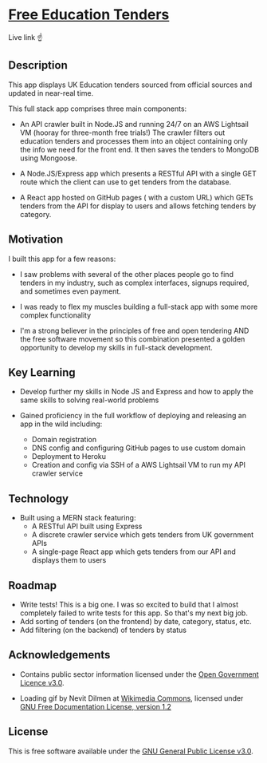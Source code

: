 # [Free Education Tenders](https://justeducationtenders.co.uk)
Live link ☝️

## Description

This app displays UK Education tenders sourced from official sources and updated in near-real time.

This full stack app comprises three main components:

- An API crawler built in Node.JS and running 24/7 on an AWS Lightsail VM (hooray for three-month free trials!)
The crawler filters out education tenders and processes them into an object containing only the info we need for the front end. It then saves the tenders
to MongoDB using Mongoose.

- A Node.JS/Express app which presents a RESTful API with a single GET route which the client can use to get tenders from the database.

- A React app hosted on GitHub pages ( with a custom URL) which GETs tenders from the API for display to users and allows fetching tenders by category.

## Motivation

I built this app for a few reasons:

- I saw problems with several of the other places people go to find tenders in my industry, such as complex interfaces, signups required, and sometimes even payment.

- I was ready to flex my muscles building a full-stack app with some more complex functionality

- I'm a strong believer in the principles of free and open tendering AND the free software movement so this combination presented a golden opportunity to develop my skills in full-stack development.

## Key Learning

- Develop further my skills in Node JS and Express and how to apply the same skills to solving real-world problems

- Gained proficiency in the full workflow of deploying and releasing an app in the wild including:
    * Domain registration
    * DNS config and configuring GitHub pages to use custom domain
    * Deployment to Heroku
    * Creation and config via SSH of a AWS Lightsail VM to run my API crawler service

## Technology

- Built using a MERN stack featuring:
   * A RESTful API built using Express
   * A discrete crawler service which gets tenders from UK government APIs
   * A single-page React app which gets tenders from our API and displays them to users

## Roadmap

- Write tests! This is a big one. I was so excited to build that I almost completely failed to write tests for this app. So that's my next big job.
- Add sorting of tenders (on the frontend) by date, category, status, etc.
- Add filtering (on the backend) of tenders by status

## Acknowledgements

- Contains public sector information licensed under the [Open Government Licence v3.0](https://www.nationalarchives.gov.uk/doc/open-government-licence/version/3/").

- Loading gif by Nevit Dilmen at [Wikimedia Commons](https://commons.wikimedia.org/wiki/File:Lightness_rotate_36f_cw.gif), licensed under [GNU Free Documentation License, version 1.2]()

## License

This is free software available under the [GNU General Public License v3.0](https://www.gnu.org/licenses/gpl-3.0.en.html).

